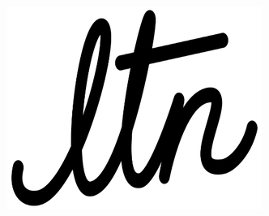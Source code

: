 <div align="center">
	<br>
		<img src="https://raw.githubusercontent.com/pedroleitin/pedroleitin/master/ltn.svg" width="800" height="400">
	<br>
</div>
